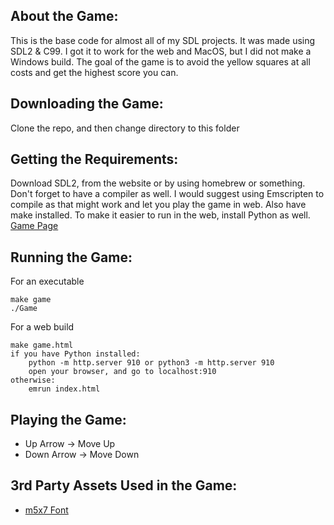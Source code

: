 ## About the Game:
This is the base code for almost all of my SDL projects. It was made using SDL2
& C99.  I got it to work for the web and MacOS, but I did not make a Windows
build. The goal of the game is to avoid the yellow squares at all costs and get
the highest score you can.

## Downloading the Game:
Clone the repo, and then change directory to this folder

## Getting the Requirements:

Download SDL2, from the website or by using homebrew or something. Don't forget
to have a compiler as well. I would suggest using Emscripten to compile as that
might work and let you play the game in web. Also have make installed. To make
it easier to run in the web, install Python as well. [Game
Page](https://devhedronyt.itch.io/protect-the-square)

## Running the Game:

For an executable
```
make game
./Game
```
For a web build
```
make game.html
if you have Python installed:
    python -m http.server 910 or python3 -m http.server 910
    open your browser, and go to localhost:910
otherwise:
    emrun index.html
```

## Playing the Game:
- Up Arrow -> Move Up
- Down Arrow -> Move Down

## 3rd Party Assets Used in the Game:
- [m5x7 Font](https://managore.itch.io/m5x7)
